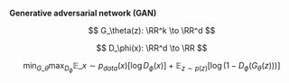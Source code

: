 **Generative adversarial network (GAN)**

$$
G_\theta(z): \RR^k \to \RR^d
$$

$$
D_\phi(x): \RR^d \to \RR
$$

$$
\min_{G\_\theta} \max_{D_\phi} \mathbb{E}\_{x \sim p_{data}(x)}\left[\log D_{\phi}(x) \right] + \mathbb{E}_{z \sim p(z)}\left[ \log \left(1 - D_\phi(G_\theta(z))\right) \right]
$$